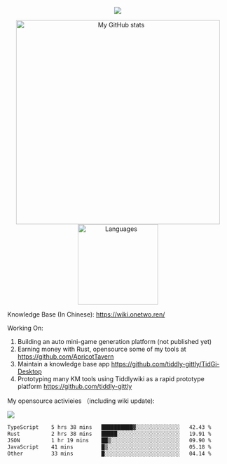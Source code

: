 <a href="https://github.com/linonetwo">
    <p align="center">
        <img src="https://github-profile-trophy.vercel.app/?username=linonetwo&column=7&theme=onedark"/>
    </p>
</a>
<a align="center" href="https://github.com/linonetwo">
  <p align="center">
    <img src="https://github-readme-stats.vercel.app/api?username=linonetwo&show_icons=true&count_private=true" alt="My GitHub stats" width="465"/>
    <img src="https://github-readme-stats.vercel.app/api/top-langs/?username=linonetwo&layout=compact&langs_count=10" alt="Languages" height="183">
  </p>
</a>

Knowledge Base (In Chinese): https://wiki.onetwo.ren/

Working On: 

1. Building an auto mini-game generation platform (not published yet)
1. Earning money with Rust, opensource some of my tools at https://github.com/ApricotTavern
1. Maintain a knowledge base app https://github.com/tiddly-gittly/TidGi-Desktop
1. Prototyping many KM tools using Tiddlywiki as a rapid prototype platform https://github.com/tiddly-gittly

My opensource activieies （including wiki update):

![](https://visitor-badge.glitch.me/badge?page_id=linonetwo.linonetwo)

<!--START_SECTION:waka-->

```txt
TypeScript    5 hrs 38 mins   ██████████▓░░░░░░░░░░░░░░   42.43 %
Rust          2 hrs 38 mins   █████░░░░░░░░░░░░░░░░░░░░   19.91 %
JSON          1 hr 19 mins    ██▒░░░░░░░░░░░░░░░░░░░░░░   09.90 %
JavaScript    41 mins         █▒░░░░░░░░░░░░░░░░░░░░░░░   05.18 %
Other         33 mins         █░░░░░░░░░░░░░░░░░░░░░░░░   04.14 %
```

<!--END_SECTION:waka-->
